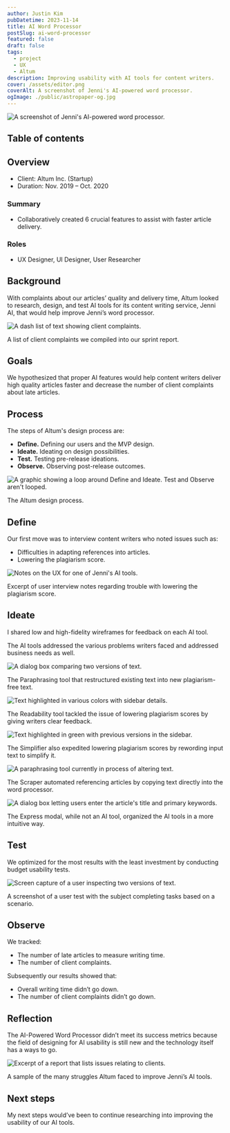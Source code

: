 ```yaml
---
author: Justin Kim
pubDatetime: 2023-11-14
title: AI Word Processor
postSlug: ai-word-processor
featured: false
draft: false
tags:
  - project
  - UX
  - Altum
description: Improving usability with AI tools for content writers.
cover: /assets/editor.png
coverAlt: A screenshot of Jenni's AI-powered word processor.
ogImage: ./public/astropaper-og.jpg
---
```


![A screenshot of Jenni's AI-powered word processor.](/assets/editor.png)

## Table of contents

## Overview

- Client: Altum Inc. (Startup)
- Duration: Nov. 2019 – Oct. 2020

### Summary

- Collaboratively created 6 crucial features to assist with faster article delivery.

### Roles

- UX Designer, UI Designer, User Researcher

## Background

With complaints about our articles’ quality and delivery time, Altum looked to research, design, and test AI tools for its content writing service, Jenni AI, that would help improve Jenni’s word processor.

![A dash list of text showing client complaints.](@assets/images/editor/complaints.PNG)

<p class="post-image">A list of client complaints we compiled into our sprint report.</p>

## Goals

We hypothesized that proper AI features would help content writers deliver high quality articles faster and decrease the number of client complaints about late articles.

## Process

The steps of Altum's design process are:

- **Define.** Defining our users and the MVP design.
- **Ideate.** Ideating on design possibilities.
- **Test.** Testing pre-release ideations.
- **Observe.** Observing post-release outcomes.

![A graphic showing a loop around Define and Ideate. Test and Observe aren't looped.](@assets/images/process.png)

<p class="post-image">The Altum design process.</p>

## Define

Our first move was to interview content writers who noted issues such as:

- Difficulties in adapting references into articles.
- Lowering the plagiarism score.

![Notes on the UX for one of Jenni's AI tools.](@assets/images/editor/interview.png)

<p class="post-image">Excerpt of user interview notes regarding trouble with lowering the plagiarism score.</p>

## Ideate

I shared low and high-fidelity wireframes for feedback on each AI tool.

The AI tools addressed the various problems writers faced and addressed business needs as well.

![A dialog box comparing two versions of text.](@assets/images/editor/paraphrase_modal.png)

<p class="post-image">The Paraphrasing tool that restructured existing text into new plagiarism-free text.</p>

![Text highlighted in various colors with sidebar details.](@assets/images/editor/readability1.png)

<p class="post-image">The Readability tool tackled the issue of lowering plagiarism scores by giving writers clear feedback.</p>

![Text highlighted in green with previous versions in the sidebar.](@assets/images/editor/readability2.png)

<p class="post-image">The Simplifier also expedited lowering plagiarism scores by rewording input text to simplify it.</p>

![A paraphrasing tool currently in process of altering text.](@assets/images/editor/paraphrase_side.png)

<p class="post-image">The Scraper automated referencing articles by copying text directly into the word processor.</p>

![A dialog box letting users enter the article's title and primary keywords.](@assets/images/editor/express.png)

<p class="post-image">The Express modal, while not an AI tool, organized the AI tools in a more intuitive way.</p>

## Test

We optimized for the most results with the least investment by conducting budget usability tests.

![Screen capture of a user inspecting two versions of text.](@assets/images/editor/usertest.png)

<p class="post-image">A screenshot of a user test with the subject completing tasks based on a scenario.</p>

## Observe

We tracked:

- The number of late articles to measure writing time.
- The number of client complaints.

Subsequently our results showed that:

- Overall writing time didn’t go down.
- The number of client complaints didn’t go down.

## Reflection

The AI-Powered Word Processor didn’t meet its success metrics because the field of designing for AI usability is still new and the technology itself has a ways to go.

![Excerpt of a report that lists issues relating to clients.](@assets/images/editor/problems.png)

<p class="post-image">A sample of the many struggles Altum faced to improve Jenni’s AI tools.</p>

## Next steps

My next steps would’ve been to continue researching into improving the usability of our AI tools.
